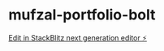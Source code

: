 # mufzal-portfolio-bolt

[Edit in StackBlitz next generation editor ⚡️](https://stackblitz.com/~/github.com/Mufzal-ppd/mufzal-portfolio-bolt)
